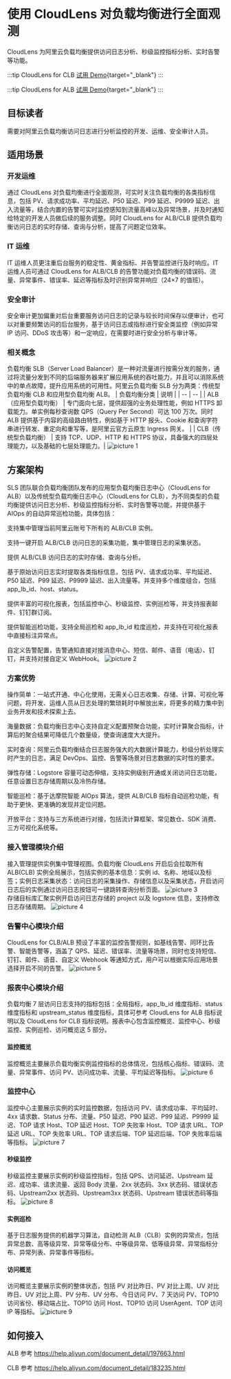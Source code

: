 # 使用 CloudLens 对负载均衡进行全面观测

CloudLens 为阿里云负载均衡提供访问日志分析、秒级监控指标分析、实时告警等功能。

:::tip CloudLens for CLB
[试用 Demo](/playground/demo.html?dest=/lognext/app/lens/clb){target="_blank"}
:::

:::tip CloudLens for ALB
[试用 Demo](/playground/demo.html?dest=/lognext/app/lens/alb){target="_blank"}
:::

## 目标读者

需要对阿里云负载均衡访问日志进行分析监控的开发、运维、安全审计人员。

## 适用场景

### 开发运维

通过 CloudLens 对负载均衡进行全面观测，可实时关注负载均衡的各类指标信息，包括 PV、请求成功率、平均延迟、P50 延迟、P99 延迟、P9999 延迟、出入流量等，结合内置的告警可实时监控感知到流量高峰以及异常场景，并及时通知给特定的开发人员做后续的服务调整。同时 CloudLens for ALB/CLB 提供负载均衡访问日志的实时存储、查询与分析，提高了问题定位效率。

### IT 运维

IT 运维人员更注重后台服务的稳定性、黄金指标、并告警监控进行及时响应。IT 运维人员可通过 CloudLens for ALB/CLB 的告警功能对负载均衡的错误码、流量、异常事件、错误率、延迟等指标及时识别异常并响应（24×7 的值班）。

### 安全审计

安全审计更加偏重对后台重要服务访问日志的记录与较长时间保存以便审计，也可以对重要频繁访问的后台服务，基于访问日志或指标进行安全类监控（例如异常 IP 访问、DDoS 攻击等）和一定响应，在需要时进行安全分析与审计等。

### 相关概念

负载均衡 SLB（Server Load Balancer）是一种对流量进行按需分发的服务，通过将流量分发到不同的后端服务器来扩展应用系统的吞吐能力，并且可以消除系统中的单点故障，提升应用系统的可用性。阿里云负载均衡 SLB 分为两类：传统型负载均衡 CLB 和应用型负载均衡 ALB。
| 负载均衡分类 | 说明 |
| -- | -- |
| ALB（应用型负载均衡） | 专门面向七层，提供超强的业务处理性能，例如 HTTPS 卸载能力。单实例每秒查询数 QPS（Query Per Second）可达 100 万次。同时 ALB 提供基于内容的高级路由特性，例如基于 HTTP 报头、Cookie 和查询字符串进行转发、重定向和重写等，是阿里云官方云原生 Ingress 网关。
|
| CLB（传统型负载均衡） | 支持 TCP、UDP、HTTP 和 HTTPS 协议，具备强大的四层处理能力，以及基础的七层处理能力。|
![picture 1](/img/src/cloudlen/slb/65d9455090bed3058d15f2e185685921aaece644bdf9d52afd886af8ccfd3e2e.png)

## 方案架构

SLS 团队联合负载均衡团队发布的应用型负载均衡日志中心（CloudLens for ALB）以及传统型负载均衡日志中心（CloudLens for CLB），为不同类型的负载均衡提供访问日志分析、秒级监控指标分析、实时告警等功能，并提供基于 AIOps 的自动异常巡检功能，具体包括：

支持集中管理当前阿里云账号下所有的 ALB/CLB 实例。

支持一键开启 ALB/CLB 访问日志的采集功能，集中管理日志的采集状态。

提供 ALB/CLB 访问日志的实时存储、查询与分析。

基于原始访问日志实时提取各类指标信息，包括 PV、请求成功率、平均延迟、P50 延迟、P99 延迟、P9999 延迟、出入流量等。并支持多个维度组合，包括 app_lb_id、host、status。

提供丰富的可视化报表，包括监控中心、秒级监控、实例巡检等，并支持报表邮件、钉钉群订阅。

提供智能巡检功能，支持全局巡检和 app_lb_id 粒度巡检，并支持在可视化报表中直接标注异常点。

自定义告警配置，告警通知直接对接消息中心、短信、邮件、语音（电话）、钉钉，并支持对接自定义 WebHook。
![picture 2](/img/src/cloudlen/slb/c58ceed56366b7cb82c765535b81fff6e5cb3bc97a29f087d34a92567e599ba5.png)

### 方案优势

操作简单：一站式开通、中心化使用，无需关心日志收集、存储、计算、可视化等问题，将开发、运维人员从日志处理的繁琐耗时中解放出来，将更多的精力集中到业务开发和技术探索上去。

海量数据：负载均衡日志中心支持自定义配置预聚合功能，实时计算聚合指标，计算后的聚合结果可降低几个数量级，使查询速度大大提升。

实时查询：阿里云负载均衡结合日志服务强大的大数据计算能力，秒级分析处理实时产生的日志，满足 DevOps、监控、告警等场景对日志数据的实时性的要求。

弹性存储：Logstore 容量可动态伸缩，支持实例级别开通或关闭访问日志功能，任意设置日志存储周期以及冷热存储。

智能巡检：基于达摩院智能 AIOps 算法，提供 ALB/CLB 指标自动巡检功能，有助于更快、更准确的发现并定位问题。

开放平台：支持与三方系统进行对接，包括流计算框架、常见数仓、SDK 消费、三方可视化系统等。

### 接入管理模块介绍

接入管理提供实例集中管理视图。负载均衡 CloudLens 开启后会拉取所有 ALB(CLB) 实例全局展示，包括实例的基本信息：实例 id、名称、地域以及标签；实例日志采集状态：访问日志的采集操作、存储信息以及采集状态，开启访问日志后的实例通过访问日志按钮可一键跳转查询分析页面。
![picture 3](/img/src/cloudlen/slb/43e829c4f5807742228eba4e60869f204f31b5038bbff36c3b64e523542a299a.png)  
存储目标库汇聚实例开启访问日志存储的 project 以及 logstore 信息，支持修改日志存储周期。
![picture 4](/img/src/cloudlen/slb/72ba71e70c6e29f0713da4fadb509cce66f508755c513c3ce7e9c501c94d851e.png)

### 告警中心模块介绍

CloudLens for CLB/ALB 预设了丰富的监控告警规则，如基线告警、同环比告警、智能告警等，涵盖了 QPS、延迟、错误率、流量等场景，同时也支持短信、钉钉、邮件、语音、自定义 Webhook 等通知方式，用户可以根据实际应用场景选择开启不同的告警。
![picture 5](/img/src/cloudlen/slb/ecf1bb045dbd45c2a1860dac6527761a91f4f471261b648ff45d0b3d3469dded.png)

### 报表中心模块介绍

负载均衡 7 层访问日志支持的指标包括：全局指标，app_lb_id 维度指标、status 维度指标和 upstream_status 维度指标，具体可参考 CloudLens for ALB 指标说明以及 CloudLens for CLB 指标说明。报表中心包含监控概览、监控中心、秒级监控、实例巡检、访问概览这 5 部分。

#### 监控概览

监控概览主要展示负载均衡实例监控指标的总体情况，包括核心指标、错误码、流量、异常事件、访问 PV、访问成功率、流量、平均延迟等指标。
![picture 6](/img/src/cloudlen/slb/7322010ef86d7ee58167e9fdad41a3e5b10b444e25bb0b4a2edffe2012943e21.png)

### 监控中心

监控中心主要展示实例的实时监控数据，包括访问 PV、请求成功率、平均延时、4xx 请求数、Status 分布、流量、P50 延迟、P90 延迟、P99 延迟、P9999 延迟、TOP 请求 Host、TOP 延迟 Host、TOP 失败率 Host、TOP 请求 URL、TOP 延迟 URL、TOP 失败率 URL、TOP 请求后端、TOP 延迟后端、TOP 失败率后端等指标。
![picture 7](/img/src/cloudlen/slb/d8d9a1f8aea4d68189267d71cd4385aa871ba0ebddd77ae8bb6ca6809c329fd4.png)

#### 秒级监控

秒级监控主要展示实例的秒级监控指标，包括 QPS、访问延迟、Upstream 延迟、成功率、请求流量、返回 Body 流量、2xx 状态码、3xx 状态码、错误状态码、Upstream2xx 状态码、Upstream3xx 状态码、Upstream 错误状态码等指标。
![picture 8](/img/src/cloudlen/slb/4fc3c23aac90b2ccb614863d11879fb5cc5eb01d6ac0f5645024382ab85a7097.png)

#### 实例巡检

基于日志服务提供的机器学习算法，自动检测 ALB（CLB）实例的异常点，包括异常总数、高等级异常、异常等级分布、中等级异常、低等级异常、异常指标分布、异常列表、异常事件等指标。

#### 访问概览

访问概览主要展示实例的整体状态，包括 PV 对比昨日、PV 对比上周、UV 对比昨日、UV 对比上周、PV 分布、UV 分布、今日访问 PV、7 天访问 PV、TOP10 访问省份、移动端占比、TOP10 访问 Host、TOP10 访问 UserAgent、TOP 访问 IP 等指标。
![picture 9](/img/src/cloudlen/slb/f36225de403b03348d087e2059bf22c01680c8ab657a2bb4e429f7a883dc26f6.png)

## 如何接入

ALB 参考 https://help.aliyun.com/document_detail/197663.html

CLB 参考 https://help.aliyun.com/document_detail/183235.html
